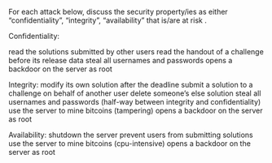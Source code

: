 For each attack below, discuss the security property/ies as either “confidentiality”, “integrity”, “availability” that is/are at risk .

Confidentiality:

read the solutions submitted by other users
read the handout of a challenge before its release data
steal all usernames and passwords
opens a backdoor on the server as root

Integrity:
modify its own solution after the deadline
submit a solution to a challenge on behalf of another user
delete someone’s else solution
steal all usernames and passwords (half-way between integrity and confidentiality)
use the server to mine bitcoins (tampering)
opens a backdoor on the server as root

Availability:
shutdown the server
prevent users from submitting solutions
use the server to mine bitcoins (cpu-intensive)
opens a backdoor on the server as root

